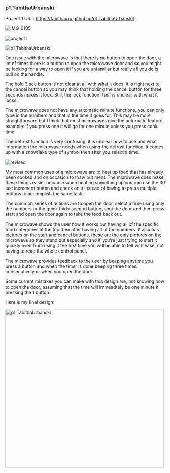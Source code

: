 ### p1.TabithaUrbanski

Project 1 URL: https://tabithaurb.github.io/p1.TabithaUrbanski/


![IMG_0105](https://user-images.githubusercontent.com/44306680/108808876-3d951e80-756d-11eb-8994-16c00597299b.JPG)

![project1](https://user-images.githubusercontent.com/44306680/108809380-56520400-756e-11eb-9d6e-787abdb0201e.jpg)



![p1 TabithaUrbanski](https://user-images.githubusercontent.com/44306680/109401518-df718e00-7914-11eb-8bd2-37690d81f932.gif)


One issue with the microwave is that there is no button to open the door, a lot of times there is a button to open the microwave door and so you might be looking for a way to open it if you are unfamiliar but really all you do is pull on the handle. 

The hold 3 sec button is not clear at all with what it does, it is right next to the cancel button so you may think that holding the cancel button for three seconds makes it lock. Still, the lock function itself is unclear with what it locks. 

The microwave does not have any automatic minute functions, you can only type in the numbers and that is the time it goes for. This may be more straightforward but I think that most microwaves give the automatic feature, example: if you press one it will go for one minute unless you press cook time.

The defrost function is very confusing, it is unclear how to use and what information the microwave needs when using the defrost function, it comes up with a snowflake type of symbol then after you select a time. 


![revised](https://user-images.githubusercontent.com/44306680/108810837-9f578780-7571-11eb-92d7-de8d4bec3233.png)



My most common uses of a microwave are to heat up food that has already been cooked and on occasion to thaw out meat. The microwave does make these things easier because when heating something up you can use the 30 sec increment button and check on it instead of having to press multiple buttons to accomplish the same task. 

The common series of actions are to open the door, select a time using only the numbers or the quick thirty second button, shut the door and then press start and open the door again to take the food back out.

The microwave shows the user how it works but having all of the specific food categories at the top then after having all of the numbers. It also has pictures on the start and cancel buttons, these are the only pictures on the microwave so they stand out especially and if you’re just trying to start it quickly even from using it the first time you will be able to tell with ease, not having to read the whole control panel. 

The microwave provides feedback to the user by beeping anytime you press a button and when the timer is done beeping three times consecutively or when you open the door. 


Some current mistakes you can make with this design are, not knowing how to open the door, assuming that the time will immeadtely be one minute if pressing the 1 button. 



Here is my final design: 

<img width="500" alt="p1 TabithaUrbanski" src="https://user-images.githubusercontent.com/44306680/109401214-f7481280-7912-11eb-9a15-63550d906b37.png">

